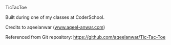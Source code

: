 TicTacToe

Built during one of my classes at CoderSchool. 

Credits to aqeelanwar (www.aqeel-anwar.com)

Referenced from Git repository: https://github.com/aqeelanwar/Tic-Tac-Toe
